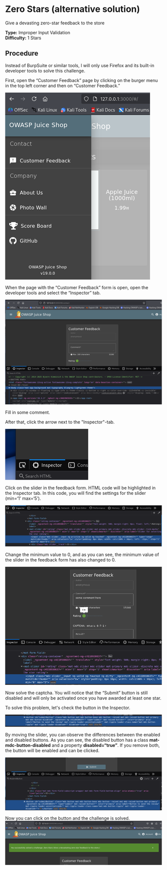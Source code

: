 # Zero Stars (alternative solution)

Give a devasting zero-star feedback to the store

**Type:** Improper Input Validation  
**Difficulty:** 1 Stars

## Procedure

Instead of BurpSuite or similar tools, I will only use Firefox and its built-in developer tools to solve this challenge.

First, open the “Customer Feedback” page by clicking on the burger menu in the top left corner and then on “Customer Feedback.”  

![menu](./img/menu.png)  

When the page with the “Customer Feedback” form is open, open the developer tools and select the “Inspector” tab.  

![dev-tools](./img/dev-tools.png)  

Fill in some comment.  

After that, click the arrow next to the "Inspector"-tab.  

![arrow](./img/arrow.png)

Click on the slider in the feedback form. HTML code will be highlighted in the Inspector tab. In this code, you will find the settings for the slider (min=‘1’ max=‘5’).  

![min-max](./img/min-max.png)  

Change the minimum value to 0, and as you can see, the minimum value of the slider in the feedback form has also changed to 0.  

![zero](./img/zero.png)  

Now solve the captcha. You will notice that the “Submit” button is still disabled and will only be activated once you have awarded at least one star.  

To solve this problem, let's check the button in the Inspector.

![btn-disabled](./img/btn-disabled.png)  

By moving the slider, you can observe the differences between the enabled and disabled buttons. As you can see, the disabled button has a class **mat-mdc-button-disabled** and a property **disabled=“true”**.
If you remove both, the button will be enabled and can be clicked.  

![btn-enabled](./img/btn-enabled.png)  

Now you can click on the button and the challenge is solved.
![solved](./img/solved.png)  